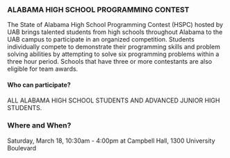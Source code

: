 ### ALABAMA HIGH SCHOOL PROGRAMMING CONTEST

The State of Alabama High School Programming Contest (HSPC) hosted by UAB brings talented students from high schools throughout Alabama to the UAB campus to participate in an organized competition. Students individually compete to demonstrate their programming skills and problem solving abilities by attempting to solve six programming problems within a three hour period. Schools that have three or more contestants are also eligible for team awards.

#### Who can participate?
ALL ALABAMA HIGH SCHOOL STUDENTS AND ADVANCED JUNIOR HIGH STUDENTS.

### Where and When?
Saturday, March 18, 10:30am - 4:00pm at Campbell Hall, 1300 University Boulevard